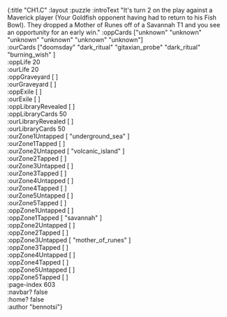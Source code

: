 {:title "CH1.C"
 :layout :puzzle
 :introText "It's turn 2 on the play against a Maverick player (Your Goldfish
 opponent having had to return to his Fish Bowl). They dropped a Mother of
 Runes off of a Savannah T1 and you see an opportunity for an early win."
 :oppCards ["unknown" "unknown" "unknown" "unknown" "unknown" "unknown"]  
 :ourCards ["doomsday" "dark_ritual" "gitaxian_probe" "dark_ritual" "burning_wish" ]  
 :oppLife 20  
 :ourLife 20  
 :oppGraveyard [ ]  
 :ourGraveyard [ ]  
 :oppExile [ ]  
 :ourExile [ ]  
 :oppLibraryRevealed [ ]  
 :oppLibraryCards 50  
 :ourLibraryRevealed [ ]  
 :ourLibraryCards 50  
 :ourZone1Untapped [ "underground_sea" ]  
 :ourZone1Tapped [ ]  
 :ourZone2Untapped [ "volcanic_island" ]  
 :ourZone2Tapped [ ]  
 :ourZone3Untapped [ ]  
 :ourZone3Tapped [ ]  
 :ourZone4Untapped [ ]  
 :ourZone4Tapped [ ]  
 :ourZone5Untapped [ ]  
 :ourZone5Tapped [ ]  
 :oppZone1Untapped [ ]  
 :oppZone1Tapped [ "savannah" ]  
 :oppZone2Untapped [ ]  
 :oppZone2Tapped [ ]  
 :oppZone3Untapped [ "mother_of_runes" ]  
 :oppZone3Tapped [ ]  
 :oppZone4Untapped [ ]  
 :oppZone4Tapped [ ]  
 :oppZone5Untapped [ ]  
 :oppZone5Tapped [ ]  
 :page-index 603  
 :navbar? false  
 :home? false  
 :author "bennotsi"}  
